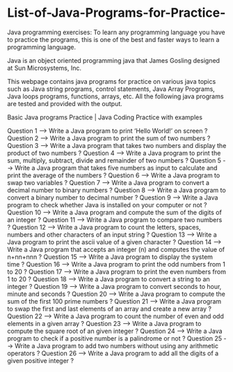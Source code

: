 # List-of-Java-Programs-for-Practice-

Java programming exercises: To learn any programming language you have to practice the programs, this is one of the best and faster ways to learn a programming language.

Java is an object oriented programming java that James Gosling designed at Sun Microsystems, Inc.

This webpage contains java programs for practice on various java topics such as Java string programs, control statements, Java Array Programs, Java loops programs, functions, arrays, etc. All the following java programs are tested and provided with the output.

Basic Java programs Practice | Java Coding Practice with examples


Question 1 --> Write a Java program to print ‘Hello World!’ on screen ?
Question 2 --> Write a Java program to print the sum of two numbers ?
Question 3 --> Write a Java program that takes two numbers and display the product of two numbers ?
Question 4 --> Write a Java program to print the sum, multiply, subtract, divide and remainder of two numbers ?
Question 5 --> Write a Java program that takes five numbers as input to calculate and print the average of the numbers ?
Question 6 --> Write a Java program to swap two variables ?
Question 7 --> Write a Java program to convert a decimal number to binary numbers ?
Question 8 --> Write a Java program to convert a binary number to decimal number ?
Question 9 --> Write a Java program to check whether Java is installed on your computer or not ?
Question 10 --> Write a Java program and compute the sum of the digits of an integer ?
Question 11 --> Write a Java program to compare two numbers ?
Question 12 --> Write a Java program to count the letters, spaces, numbers and other characters of an input string ?
Question 13 --> Write a Java program to print the ascii value of a given character ?
Question 14 --> Write a Java program that accepts an integer (n) and computes the value of n+nn+nnn ?
Question 15 --> Write a Java program to display the system time ?
Question 16 --> Write a Java program to print the odd numbers from 1 to 20 ?
Question 17 --> Write a Java program to print the even numbers from 1 to 20 ?
Question 18 --> Write a Java program to convert a string to an integer ?
Question 19 --> Write a Java program to convert seconds to hour, minute and seconds ?
Question 20 --> Write a Java program to compute the sum of the first 100 prime numbers ?
Question 21 --> Write a Java program to swap the first and last elements of an array and create a new array ?
Question 22 --> Write a Java program to count the number of even and odd elements in a given array ?
Question 23 --> Write a Java program to compute the square root of an given integer ?
Question 24 --> Write a Java program to check if a positive number is a palindrome or not ?
Question 25 --> Write a Java program to add two numbers without using any arithmetic operators ?
Question 26 --> Write a Java program to add all the digits of a given positive integer ?

